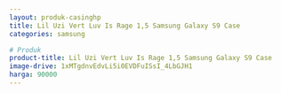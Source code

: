 ```yaml
---
layout: produk-casinghp
title: Lil Uzi Vert Luv Is Rage 1,5 Samsung Galaxy S9 Case
categories: samsung

# Produk
product-title: Lil Uzi Vert Luv Is Rage 1,5 Samsung Galaxy S9 Case
image-drive: 1xMTgdnvEdvLi5i0EVDFuISsI_4LbGJH1
harga: 90000
---
```

